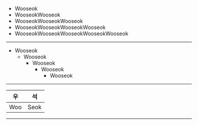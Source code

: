 + Wooseok
+ WooseokWooseok
+ WooseokWooseokWooseok
+ WooseokWooseokWooseokWooseok
+ WooseokWooseokWooseokWooseokWooseok
---
+ Wooseok
  + Wooseok
    + Wooseok
      + Wooseok
        + Wooseok
___
|우|석|
|---|---|
|Woo|Seok|
---
